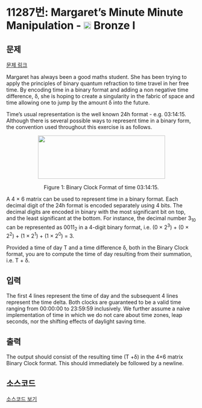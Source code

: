 # 11287번: Margaret’s Minute Minute Manipulation - <img src="https://static.solved.ac/tier_small/5.svg" style="height:20px" /> Bronze I

<!-- performance -->

<!-- 문제 제출 후 깃허브에 푸시를 했을 때 제출한 코드의 성능이 입력될 공간입니다.-->

<!-- end -->

## 문제

[문제 링크](https://boj.kr/11287)


<p>Margaret has always been a good maths student. She has been trying to apply the principles of binary quantum refraction to time travel in her free time. By encoding time in a binary format and adding a non negative time difference, δ, she is hoping to create a singularity in the fabric of space and time allowing one to jump by the amount δ into the future.</p>

<p>Time’s usual representation is the well known 24h format - e.g. 03:14:15. Although there is several possible ways to represent time in a binary form, the convention used throughout this exercise is as follows.</p>

<p style="text-align:center"><img alt="" src="https://onlinejudgeimages.s3-ap-northeast-1.amazonaws.com/problem/11287/1.png" style="height:115px; width:337px"></p>

<p style="text-align:center">Figure 1: Binary Clock Format of time 03:14:15.</p>

<p>A 4 × 6 matrix can be used to represent time in a binary format. Each decimal digit of the 24h format is encoded separately using 4 bits. The decimal digits are encoded in binary with the most significant bit on top, and the least significant at the bottom. For instance, the decimal number 3<sub>10</sub> can be represented as 0011<sub>2</sub> in a 4-digit binary format, i.e. (0 × 2<sup>3</sup>) + (0 × 2<sup>2</sup>) + (1 × 2<sup>1</sup>) + (1 × 2<sup>0</sup>) = 3.</p>

<p>Provided a time of day T and a time difference δ, both in the Binary Clock format, you are to compute the time of day resulting from their summation, i.e. T + δ.</p>



## 입력


<p>The first 4 lines represent the time of day and the subsequent 4 lines represent the time delta. Both clocks are guaranteed to be a valid time ranging from 00:00:00 to 23:59:59 inclusively. We further assume a naive implementation of time in which we do not care about time zones, leap seconds, nor the shifting effects of daylight saving time.</p>



## 출력


<p>The output should consist of the resulting time (T +δ) in the 4×6 matrix Binary Clock format. This should immediately be followed by a newline.</p>



## 소스코드

[소스코드 보기](Margaret’s%20Minute%20Minute%20Manipulation.cpp)